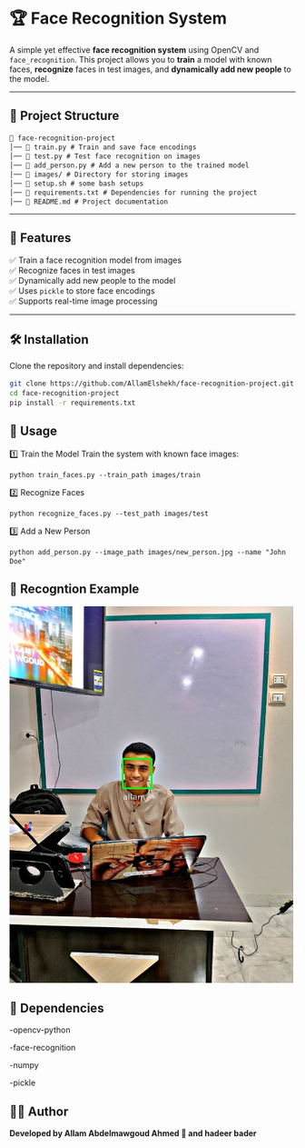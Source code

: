 # 🏆 Face Recognition System  

A simple yet effective **face recognition system** using OpenCV and `face_recognition`. This project allows you to **train** a model with known faces, **recognize** faces in test images, and **dynamically add new people** to the model.

---

## 📂 Project Structure  
```
📁 face-recognition-project
│── 📄 train.py # Train and save face encodings
│── 📄 test.py # Test face recognition on images
│── 📄 add_person.py # Add a new person to the trained model
│── 📂 images/ # Directory for storing images
│── 📄 setup.sh # some bash setups
│── 📄 requirements.txt # Dependencies for running the project
│── 📄 README.md # Project documentation

```

---

## 🚀 Features  
✅ Train a face recognition model from images  
✅ Recognize faces in test images  
✅ Dynamically add new people to the model  
✅ Uses `pickle` to store face encodings  
✅ Supports real-time image processing  

---

## 🛠 Installation  
Clone the repository and install dependencies:  
```bash
git clone https://github.com/AllamElshekh/face-recognition-project.git  
cd face-recognition-project  
pip install -r requirements.txt  
```

## 📌 Usage
1️⃣ Train the Model
Train the system with known face images:

```
python train_faces.py --train_path images/train
```
2️⃣ Recognize Faces 

```
python recognize_faces.py --test_path images/test

```

3️⃣ Add a New Person
```
python add_person.py --image_path images/new_person.jpg --name "John Doe"
```
## 📌 Recogntion Example 
![Face Recognition Example](/recognized_image.jpg)

## 📌 Dependencies
-opencv-python

-face-recognition

-numpy

-pickle

## 👨‍💻 Author

**Developed by Allam Abdelmawgoud Ahmed 🚀 and hadeer bader**




